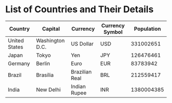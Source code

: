 # List of Countries and Their Details

| **Country**       | **Capital**       | **Currency**      | **Currency Symbol** | **Population** |
|--------------------|-------------------|-------------------|----------------------|-----------------|
| United States      | Washington D.C.   | US Dollar         | USD                  | 331002651       |
| Japan              | Tokyo             | Yen               | JPY                  | 126476461       |
| Germany            | Berlin            | Euro              | EUR                  | 83783942        |
| Brazil             | Brasília          | Brazilian Real    | BRL                  | 212559417       |
| India              | New Delhi         | Indian Rupee      | INR                  | 1380004385      |
